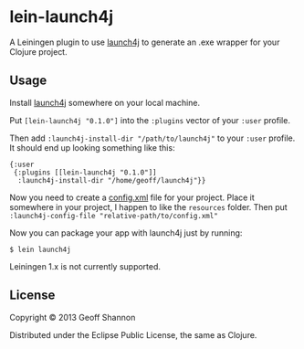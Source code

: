 # lein-launch4j

A Leiningen plugin to use [launch4j][l4j-home] to generate an .exe wrapper for
your Clojure project.

## Usage

Install [launch4j][l4j-home] somewhere on your local machine.

[l4j-home]: http://launch4j.sourceforge.net/

Put `[lein-launch4j "0.1.0"]` into the `:plugins` vector of
your `:user` profile.

Then add `:launch4j-install-dir
"/path/to/launch4j"` to your `:user` profile.  It should end up
looking something like this:

    {:user
     {:plugins [[lein-launch4j "0.1.0"]]
      :launch4j-install-dir "/home/geoff/launch4j"}}

Now you need to create a [config.xml][l4j-docs] file for your project.
Place it somewhere in your project, I happen to like the `resources`
folder.  Then put `:launch4j-config-file "relative-path/to/config.xml"`

[l4j-docs]: http://launch4j.sourceforge.net/docs.html

Now you can package your app with launch4j just by running:

    $ lein launch4j


Leiningen 1.x is not currently supported.

## License

Copyright © 2013 Geoff Shannon

Distributed under the Eclipse Public License, the same as Clojure.
